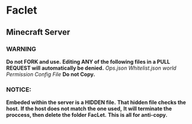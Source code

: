 # Faclet
## Minecraft Server

### WARNING
**Do not FORK and use.**
**Editing ANY of the following files in a PULL REQUEST will automatically be denied.**
_Ops.json_
_Whitelist.json_
_world_
_Permission Config File_
**Do not Copy.**

### NOTICE:
**Embeded within the server is a HIDDEN file.**
**That hidden file checks the host.**
**If the host does not match the one used,**
**It will terminate the proccess, then delete the folder FacLet.**
**This is all for anti-copy.**